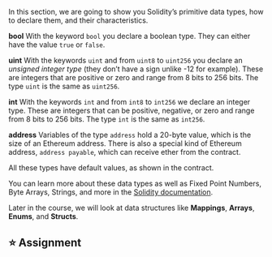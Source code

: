 In this section, we are going to show you Solidity’s primitive data types, how to declare them, and their characteristics.

**bool**
With the keyword `bool` you declare a boolean type. They can either have the value `true` or `false`.

**uint**
With the keywords `uint` and from `uint8` to `uint256` you declare an *unsigned integer type* (they don’t have a sign unlike -12 for example). These are integers that are positive or zero and range from 8 bits to 256 bits. The type `uint` is the same as `uint256`.

**int**
With the keywords `int` and from `int8` to `int256` we declare an integer type. These are integers that can be positive, negative, or zero and range from 8 bits to 256 bits. The type `int` is the same as `int256`.

**address**
Variables of the type `address` hold a 20-byte value, which is the size of an Ethereum address. There is also a special kind of Ethereum address, `address payable`, which can receive ether from the contract.

All these types have default values, as shown in the contract.

You can learn more about these data types as well as Fixed Point Numbers, Byte Arrays, Strings, and more in the [Solidity documentation](https://docs.soliditylang.org/en/latest/types.html).

Later in the course, we will look at data structures like **Mappings**, **Arrays**, **Enums**, and **Structs**.

## ⭐️ Assignment